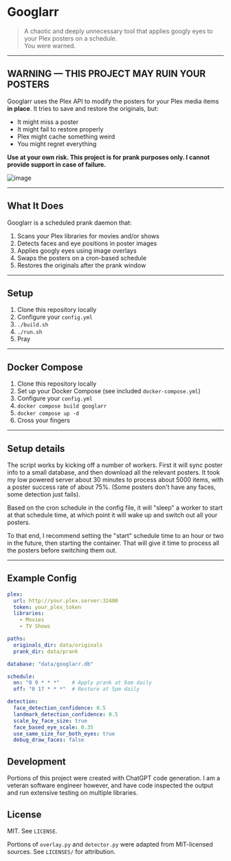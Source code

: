 # Googlarr

> A chaotic and deeply unnecessary tool that applies googly eyes to your Plex posters on a schedule.  
> You were warned.

---

## WARNING — THIS PROJECT MAY RUIN YOUR POSTERS

Googlarr uses the Plex API to modify the posters for your Plex media items **in place**. It tries to save and restore the originals, but:

- It might miss a poster
- It might fail to restore properly
- Plex might cache something weird
- You might regret everything

**Use at your own risk. This project is for prank purposes only. I cannot provide support in case of failure.**

![image](https://github.com/user-attachments/assets/b9b659b5-9339-49db-8836-d0eb18624c7a)

---

## What It Does

Googlarr is a scheduled prank daemon that:

1. Scans your Plex libraries for movies and/or shows
2. Detects faces and eye positions in poster images
3. Applies googly eyes using image overlays
4. Swaps the posters on a cron-based schedule
5. Restores the originals after the prank window

---

## Setup

1. Clone this repository locally
2. Configure your `config.yml`
3. `./build.sh`
4. `./run.sh`
5. Pray

---

## Docker Compose

1. Clone this repository locally
2. Set up your Docker Compose (see included `docker-compose.yml`)
3. Configure your `config.yml`
4. `docker compose build googlarr`
5. `docker compose up -d`
6. Cross your fingers

---

## Setup details

The script works by kicking off a number of workers. First it will sync poster info to a small database, and then download all the relevant posters. It took my low powered server about 30 minutes to process about 5000 items, with a poster success rate of about 75%. (Some posters don't have any faces, some detection just fails).

Based on the cron schedule in the config file, it will "sleep" a worker to start at that schedule time, at which point it will wake up and switch out all your posters.

To that end, I recommend setting the "start" schedule time to an hour or two in the future, then starting the container. That will give it time to process all the posters before switching them out.

---

## Example Config

```yaml
plex:
  url: http://your.plex.server:32400
  token: your_plex_token
  libraries:
    - Movies
    - TV Shows

paths:
  originals_dir: data/originals
  prank_dir: data/prank

database: "data/googlarr.db"

schedule:
  on: "0 9 * * *"    # Apply prank at 9am daily
  off: "0 17 * * *"  # Restore at 5pm daily

detection:
  face_detection_confidence: 0.5
  landmark_detection_confidence: 0.5
  scale_by_face_size: true
  face_based_eye_scale: 0.35
  use_same_size_for_both_eyes: true
  debug_draw_faces: false
```

## Development

Portions of this project were created with ChatGPT code generation. I am a veteran software engineer however, and have code inspected the output and run extensive testing on multiple libraries.

## License
MIT. See `LICENSE`.

Portions of `overlay.py` and `detector.py` were adapted from MIT-licensed sources. See `LICENSES/` for attribution.
